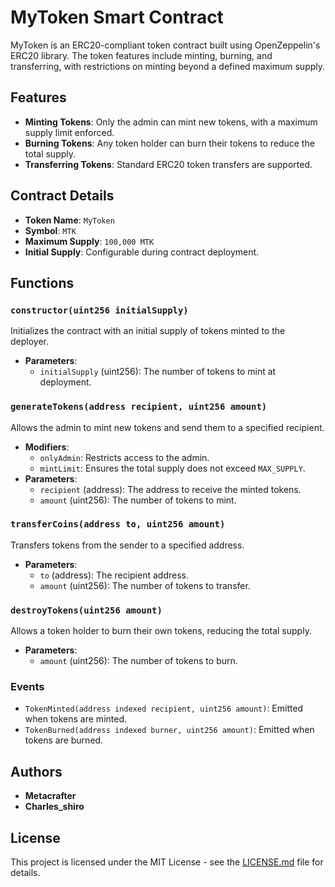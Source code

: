 # MyToken Smart Contract

MyToken is an ERC20-compliant token contract built using OpenZeppelin's ERC20 library. The token features include minting, burning, and transferring, with restrictions on minting beyond a defined maximum supply.

## Features
- **Minting Tokens**: Only the admin can mint new tokens, with a maximum supply limit enforced.
- **Burning Tokens**: Any token holder can burn their tokens to reduce the total supply.
- **Transferring Tokens**: Standard ERC20 token transfers are supported.

## Contract Details
- **Token Name**: `MyToken`
- **Symbol**: `MTK`
- **Maximum Supply**: `100,000 MTK`
- **Initial Supply**: Configurable during contract deployment.

## Functions

### `constructor(uint256 initialSupply)`
Initializes the contract with an initial supply of tokens minted to the deployer.

- **Parameters**:
  - `initialSupply` (uint256): The number of tokens to mint at deployment.

### `generateTokens(address recipient, uint256 amount)`
Allows the admin to mint new tokens and send them to a specified recipient.

- **Modifiers**:
  - `onlyAdmin`: Restricts access to the admin.
  - `mintLimit`: Ensures the total supply does not exceed `MAX_SUPPLY`.
- **Parameters**:
  - `recipient` (address): The address to receive the minted tokens.
  - `amount` (uint256): The number of tokens to mint.

### `transferCoins(address to, uint256 amount)`
Transfers tokens from the sender to a specified address.

- **Parameters**:
  - `to` (address): The recipient address.
  - `amount` (uint256): The number of tokens to transfer.

### `destroyTokens(uint256 amount)`
Allows a token holder to burn their own tokens, reducing the total supply.

- **Parameters**:
  - `amount` (uint256): The number of tokens to burn.

### Events
- `TokenMinted(address indexed recipient, uint256 amount)`: Emitted when tokens are minted.
- `TokenBurned(address indexed burner, uint256 amount)`: Emitted when tokens are burned.

## Authors
- **Metacrafter**
- **Charles_shiro**

## License
This project is licensed under the MIT License - see the [LICENSE.md](LICENSE.md) file for details.
